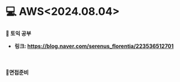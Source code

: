 <h1>💻 AWS<2024.08.04></h1>
<h4>📖 토익 공부<br>


- 링크: https://blog.naver.com/serenus_florentia/223536512701

<br>

<h4>📖면접준비